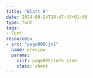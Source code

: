 ```yaml
---
title: "Blatt 8"
date: 2024-09-24T18:47:43+01:00
type: font
tags:
- Font
resources:
- src: "page008.jxl"
  name: preview
  params:
    iiif: page008/info.json
    class: sheet
---
```

